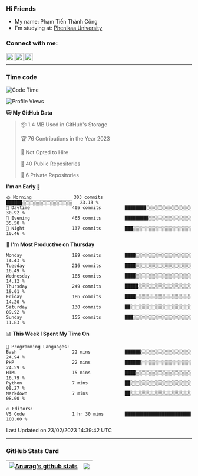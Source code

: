 ### Hi Friends

- My name: Phạm Tiến Thành Công
- I'm studying at: [Phenikaa University]


### Connect with me:
[<img align="left" alt="PhamTienThanhCong | Facebook" width="22px" src="https://upload.wikimedia.org/wikipedia/commons/thumb/1/16/Facebook-icon-1.png/640px-Facebook-icon-1.png" />][facebook]
[<img align="left" alt="PhamTienThanhCong | Zalo" width="22px" src="https://www.anphatpc.com.vn/template/anphat_2020v2/images/icon-zalo.jpg" />][zalo]
[<img align="left" alt="PhamTienThanhCong | LinkedIn" width="22px" src="https://cdn3.iconfinder.com/data/icons/inficons/512/linkedin.png" />][linkedin]

<br />

---

### Time code

<!--START_SECTION:waka-->
![Code Time](http://img.shields.io/badge/Code%20Time-881%20hrs%2053%20mins-blue)

![Profile Views](http://img.shields.io/badge/Profile%20Views-7-blue)

**🐱 My GitHub Data** 

> 📦 1.4 MB Used in GitHub's Storage 
 > 
> 🏆 76 Contributions in the Year 2023
 > 
> 🚫 Not Opted to Hire
 > 
> 📜 40 Public Repositories 
 > 
> 🔑 6 Private Repositories 
 > 
**I'm an Early 🐤** 

```text
🌞 Morning                303 commits         ██████░░░░░░░░░░░░░░░░░░░   23.13 % 
🌆 Daytime                405 commits         ████████░░░░░░░░░░░░░░░░░   30.92 % 
🌃 Evening                465 commits         █████████░░░░░░░░░░░░░░░░   35.50 % 
🌙 Night                  137 commits         ███░░░░░░░░░░░░░░░░░░░░░░   10.46 % 
```
📅 **I'm Most Productive on Thursday** 

```text
Monday                   189 commits         ████░░░░░░░░░░░░░░░░░░░░░   14.43 % 
Tuesday                  216 commits         ████░░░░░░░░░░░░░░░░░░░░░   16.49 % 
Wednesday                185 commits         ████░░░░░░░░░░░░░░░░░░░░░   14.12 % 
Thursday                 249 commits         █████░░░░░░░░░░░░░░░░░░░░   19.01 % 
Friday                   186 commits         ████░░░░░░░░░░░░░░░░░░░░░   14.20 % 
Saturday                 130 commits         ██░░░░░░░░░░░░░░░░░░░░░░░   09.92 % 
Sunday                   155 commits         ███░░░░░░░░░░░░░░░░░░░░░░   11.83 % 
```


📊 **This Week I Spent My Time On** 

```text
💬 Programming Languages: 
Bash                     22 mins             ██████░░░░░░░░░░░░░░░░░░░   24.94 % 
PHP                      22 mins             ██████░░░░░░░░░░░░░░░░░░░   24.59 % 
HTML                     15 mins             ████░░░░░░░░░░░░░░░░░░░░░   16.79 % 
Python                   7 mins              ██░░░░░░░░░░░░░░░░░░░░░░░   08.27 % 
Markdown                 7 mins              ██░░░░░░░░░░░░░░░░░░░░░░░   08.00 % 

🔥 Editors: 
VS Code                  1 hr 30 mins        █████████████████████████   100.00 % 
```


 Last Updated on 23/02/2023 14:39:42 UTC
<!--END_SECTION:waka-->

---

### GitHub Stats Card

| <a href="https://github.com/phamtienthanhcong"><img align="center" src="https://github-readme-stats.vercel.app/api?username=PhamTienThanhCong&show_icons=true&include_all_commits=true&theme=buefy&hide_border=true&theme=ocean_dark" alt="Anurag's github stats" /></a> | <a href="https://github.com/phamtienthanhcong"><img align="center" src="https://github-readme-stats.vercel.app/api/top-langs/?username=PhamTienThanhCong&layout=compact&theme=buefy&hide_border=true&theme=ocean_dark" /></a> |
| ------------- | ------------- |

[Phenikaa University]: https://phenikaa-uni.edu.vn/vi
[facebook]: https://www.facebook.com/phamtienthanhcong
[linkedin]: https://linkedin.com/in/phamtienthanhcong
[zalo]: https://zalo.me/0396396332
[tiktok]: https://www.tiktok.com/@phamtienthanhcong
[web]: https://github.com/PhamTienThanhCong/web_dev
[min project]: https://github.com/PhamTienThanhCong/Project-Of-Web
[c and cpp]: https://github.com/PhamTienThanhCong/Code_C_and_Cpro
[python]: https://github.com/PhamTienThanhCong/Python_beginer
